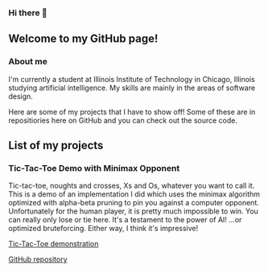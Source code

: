 ### Hi there 👋
## Welcome to my GitHub page!

<!--
**noahBax/noahBax** is a ✨ _special_ ✨ repository because its `README.md` (this file) appears on your GitHub profile. -->

### About me
I'm currently a student at Illinois Institute of Technology in Chicago, Illinois studying artificial intelligence. My skills are mainly in the areas of software design.

Here are some of my projects that I have to show off! Some of these are in repositiories here on GitHub and you can check out the source code.

## List of my projects

### Tic-Tac-Toe Demo with Minimax Opponent
Tic-tac-toe, noughts and crosses, Xs and Os, whatever you want to call it.
This is a demo of an implementation I did which uses the minimax algorithm optimized with alpha-beta pruning to pin you against a computer opponent.
Unfortunately for the human player, it is pretty much impossible to win. You can really only lose or tie here.
It's a testament to the power of AI! ...or optimized bruteforcing.
Either way, I think it's impressive!

[Tic-Tac-Toe demonstration](https://frc.baxleys.org/MinimaxTicTacToe/)

[GitHub repository](https://github.com/noahBax/Minimax-Tic-Tac-Toe-Implementation)

<!--
Here are some ideas to get you started:

- 🔭 I’m currently working on ...
- 🌱 I’m currently learning ...
- 👯 I’m looking to collaborate on ...
- 🤔 I’m looking for help with ...
- 💬 Ask me about ...
- 📫 How to reach me: ...
- 😄 Pronouns: ...
- ⚡ Fun fact: ...
-->
